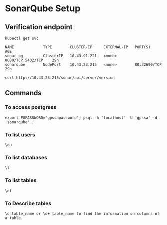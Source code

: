 # SonarQube Setup

## Verification endpoint
    kubectl get svc
    
    NAME             TYPE        CLUSTER-IP     EXTERNAL-IP   PORT(S)              AGE
    sonar-pg         ClusterIP   10.43.91.221   <none>        8080/TCP,5432/TCP    29h
    sonarqube        NodePort    10.43.23.215   <none>        80:32690/TCP         29h

    curl http://10.43.23.215/sonar/api/server/version

## Commands
### To access postgress
    export PGPASSWORD='gpssapassword'; psql -h 'localhost' -U 'gpssa' -d 'sonarqube' ;
### To list users
    \du
### To list databases    
    \l    
### To list tables
    \dt    
### To Describe tables
    \d table_name or \d+ table_name to find the information on columns of a table.        